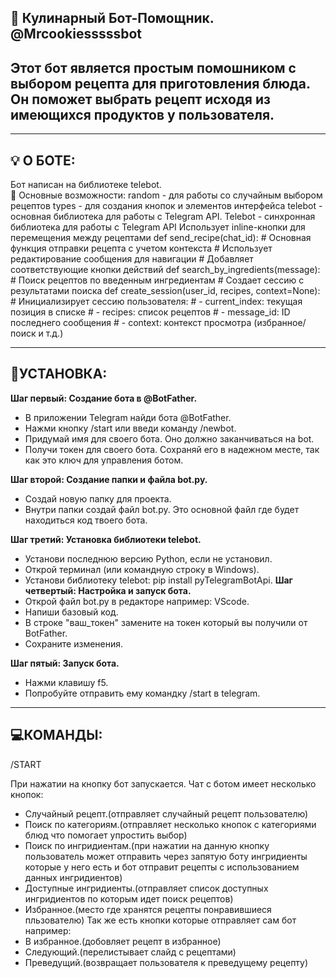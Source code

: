 
🍳 Кулинарный Бот-Помощник. @Mrcookiesssssbot
-
Этот бот является простым помошником с выбором рецепта для приготовления блюда. 
Он поможет выбрать рецепт исходя из имеющихся продуктов у пользователя. 
-
_______________________________________________________________________________________________________________________________________________________________________________________________________________________________________________________________________________________
💡 О БОТЕ:
-
Бот написан на библиотеке telebot.  
🌟 Основные возможности:
random - для работы со случайным выбором рецептов
types - для создания кнопок и элементов интерфейса
telebot - основная библиотека для работы с Telegram API. Telebot - синхронная библиотека для работы с Telegram API
Использует inline-кнопки для перемещения между рецептами
def send_recipe(chat_id):
    # Основная функция отправки рецепта с учетом контекста
    # Использует редактирование сообщения для навигации
    # Добавляет соответствующие кнопки действий
def search_by_ingredients(message):
    # Поиск рецептов по введенным ингредиентам
    # Создает сессию с результатами поиска
def create_session(user_id, recipes, context=None):
    # Инициализирует сессию пользователя:
    # - current_index: текущая позиция в списке
    # - recipes: список рецептов
    # - message_id: ID последнего сообщения
    # - context: контекст просмотра (избранное/поиск и т.д.)
___________________________________________________________________________________________________________________________________________________________________________________________________________________________________________________________________________________________
📖УСТАНОВКА:
-
**Шаг первый: Создание бота в @BotFather.**
  - В приложении Telegram найди бота @BotFather.
  - Нажми кнопку /start или введи команду /newbot.
  - Придумай имя для своего бота. Оно должно заканчиваться на bot.
  - Получи токен для своего бота. Сохраняй его в надежном месте, так как это ключ для управления ботом.


**Шаг второй: Создание папки и файла bot.py.**
  - Создай новую папку для проекта.
  - Внутри папки создай файл bot.py. Это основной файл где будет находиться код твоего бота.


**Шаг третий: Установка библиотеки telebot.**
  - Установи последнюю версию Python, если не установил.
  - Открой терминал (или командную строку в Windows).
  - Установи библиотеку telebot: pip install pyTelegramBotApi.
**Шаг четвертый: Настройка и запуск бота.**
  - Открой файл bot.py в редакторе например: VScode.
  - Напиши базовый код.
  - В строке "ваш_токен" замените на токен который вы получили от BotFather.
  - Сохраните изменения.


**Шаг пятый: Запуск бота.**
  - Нажми клавишу f5.
  - Попробуйте отправить ему командку /start в telegram.


_____________________________________________________________________________________________________________________________________________________________________________________________________________________________________________________________________________________________
💻КОМАНДЫ:
---
/START

При нажатии на кнопку бот запускается. Чат с ботом имеет несколько кнопок:
- Случайный рецепт.(отправляет случайный рецепт пользователю)
- Поиск по категориям.(отправляет несколько кнопок с категориями блюд что помогает упростить выбор)
- Поиск по ингридиентам.(при нажатии на данную кнопку пользователь может отправить через запятую боту ингридиенты которые у него есть и бот отправит рецепты с использованием данных ингридиентов)
- Доступные  ингридиенты.(отправляет список доступных ингридиентов по которым идет поиск рецептов)
- Избранное.(место где хранятся рецепты понравившиеся пльзователю)
Так же есть кнопки которые отправляет сам бот например:
- В избранное.(добовляет рецепт в избранное)
- Следующий.(перелистывает слайд с рецептами)
- Преведущий.(возвращает пользователя к преведущему рецепту)


